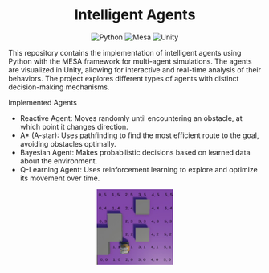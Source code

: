 <div align="center">

# Intelligent Agents 

![Python](https://img.shields.io/badge/python-3670A0?style=for-the-badge&logo=python&logoColor=ffdd54)
  ![Mesa](https://img.shields.io/badge/Mesa-333333?style=for-the-badge&logo=python&logoColor=white)
![Unity](https://img.shields.io/badge/Unity-100000?style=for-the-badge&logo=unity&logoColor=white)

</div>

This repository contains the implementation of intelligent agents using Python with the MESA framework for multi-agent simulations. The agents are visualized in Unity, allowing for interactive and real-time analysis of their behaviors. The project explores different types of agents with distinct decision-making mechanisms.

Implemented Agents

- Reactive Agent: Moves randomly until encountering an obstacle, at which point it changes direction.
- A* (A-star): Uses pathfinding to find the most efficient route to the goal, avoiding obstacles optimally.
- Bayesian Agent: Makes probabilistic decisions based on learned data about the environment.
- Q-Learning Agent: Uses reinforcement learning to explore and optimize its movement over time.

<div align="center">
<img src="walle-unity.png" width="30%">

</div>
